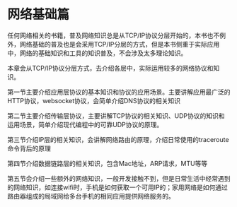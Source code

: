 # 网络基础篇

任何网络相关的书籍，普及网络知识总是从TCP/IP协议分层开始的，本书也不例外，网络基础的普及也是会采用TCP/IP分层的方式，但是本书侧重于实际应用中，网络的基础知识和工具的知识普及，不会涉及太多理论知识。

本章会从TCP/IP协议分层方式，去介绍各层中，实际运用较多的网络协议和知识。

第一节主要介绍应用层协议的基本知识和协议的应用场景。主要讲解应用最广泛的HTTP协议，websocket协议，会简单介绍DNS协议的相关知识

第二节主要介绍传输层协议，主要讲解TCP协议的相关知识、UDP协议的知识和运用场景，简单介绍现代编程中的可靠UDP协议的原理。

第三节介绍IP层的相关知识，会讲解网络路由的原理，介绍日常使用的traceroute命令背后的原理

第四节介绍数据链路层的相关知识，包含Mac地址，ARP请求，MTU等等

第五节会介绍一些额外的网络知识，一般开发接触不到，但是日常生活中经常遇到的网络知识，如连接wifi时，手机是如何获取一个可用IP的；家用网络是如何通过路由器组成的局域网给多台手机的相同应用提供网络服务的。

